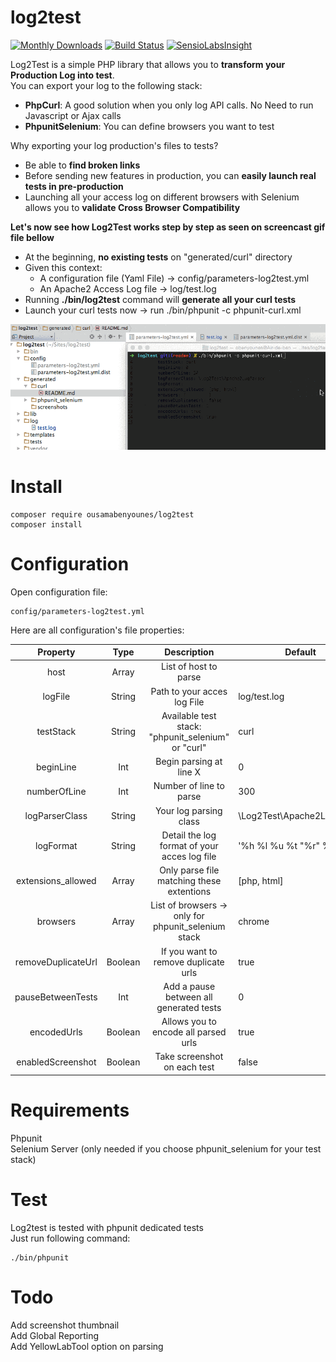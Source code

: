 # log2test

[![Monthly Downloads](https://poser.pugx.org/ousamabenyounes/log2test/d/monthly.png)](https://packagist.org/packages/ousamabenyounes/log2test)  [![Build Status](https://travis-ci.org/ousamabenyounes/log2test.svg?branch=dev)](https://travis-ci.org/ousamabenyounes/log2test) [![SensioLabsInsight](https://insight.sensiolabs.com/projects/d9e3c01e-7bea-4705-8b0b-f6273dac5b09/mini.png)](https://insight.sensiolabs.com/projects/d9e3c01e-7bea-4705-8b0b-f6273dac5b09)

Log2Test is a simple PHP library that allows you to **transform your Production Log into test**.  
You can export your log to the following stack:  
- **PhpCurl**: A good solution when you only log API calls. No Need to run Javascript or Ajax calls  
- **PhpunitSelenium**: You can define browsers you want to test  

Why exporting your log production's files to tests?

- Be able to **find broken links**  
- Before sending new features in production, you can **easily launch real tests in pre-production**  
- Launching all your access log on different browsers with Selenium allows you to **validate Cross Browser Compatibility**  



**Let's now see how Log2Test works step by step as seen on screencast gif file bellow**
- At the beginning, **no existing tests** on "generated/curl" directory
- Given this context:  
  - A configuration file (Yaml File) -> config/parameters-log2test.yml   
  - An Apache2 Access Log file -> log/test.log   
- Running **./bin/log2test** command will **generate all your curl tests**  
- Launch your curl tests now -> run ./bin/phpunit -c phpunit-curl.xml  

<img src="web/img/log2testCurl.gif"></img>



# Install

```
composer require ousamabenyounes/log2test
composer install
```


# Configuration

Open configuration file:  

```
config/parameters-log2test.yml 
```


Here are all configuration's file properties:

| Property | Type | Description | Default | 
|:----------:|:-------------:|:-------------:|---------------|
| host | Array | List of host to parse | |
| logFile | String | Path to your acces log File | log/test.log |
| testStack | String | Available test stack: "phpunit_selenium" or "curl" | curl |
| beginLine | Int | Begin parsing at line X | 0 |
| numberOfLine | Int | Number of line to parse | 300 |
| logParserClass | String | Your log parsing class | \Log2Test\Apache2LogParser |
| logFormat | String | Detail the log format of your acces log file | '%h %l %u %t \"%r\" %>s %b' |
| extensions_allowed | Array | Only parse file matching these extentions | [php, html] |
| browsers | Array | List of browsers -> only for phpunit_selenium stack | chrome |  
| removeDuplicateUrl | Boolean | If you want to remove duplicate urls | true |
| pauseBetweenTests | Int | Add a pause between all generated tests | 0 |
| encodedUrls | Boolean | Allows you to encode all parsed urls | true |
| enabledScreenshot | Boolean | Take screenshot on each test | false |




# Requirements
Phpunit  
Selenium Server (only needed if you choose phpunit_selenium for your test stack)  


# Test
Log2test is tested with phpunit dedicated tests  
Just run following command:

```
./bin/phpunit
```

# Todo
Add screenshot thumbnail  
Add Global Reporting  
Add YellowLabTool option on parsing  
  

